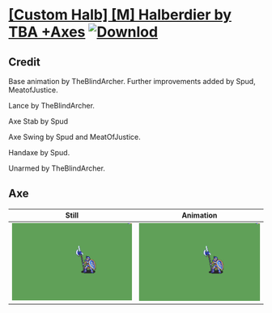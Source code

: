 # [\[Custom Halb\] \[M\] Halberdier by TBA +Axes](./) [![Downlod](https://img.shields.io/badge/Download--red?style=social&logo=github)](https://minhaskamal.github.io/DownGit/#/home?url=https://github.com/Klokinator/FE-Repo/tree/main/Battle%20Animations%2FInfantry%20-%20(Lnc)%20Soldiers%2C%20Halberdiers%2F%5BCustom%20Halb%5D%20%5BM%5D%20Halberdier%20by%20TBA%20%2BAxes%2F3.%20Axe%20(Swing))

## Credit

Base animation by TheBlindArcher. Further improvements added by Spud, MeatofJustice.

Lance by TheBlindArcher.

Axe Stab by Spud

Axe Swing by Spud and MeatOfJustice.

Handaxe by Spud.

Unarmed by TheBlindArcher.

## Axe

| Still | Animation |
| :---: | :-------: |
| ![Axe still](./Axe_000.png) | ![Axe animation](./Axe.gif) |
